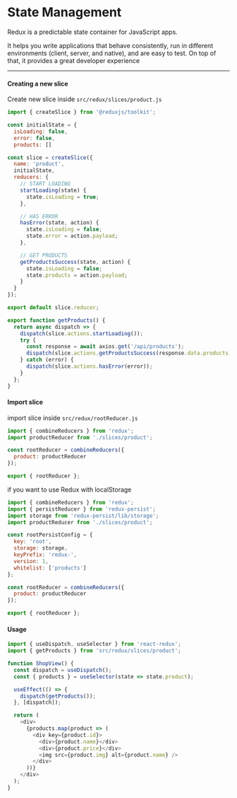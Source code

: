 # State Management

Redux is a predictable state container for JavaScript apps.

It helps you write applications that behave consistently, run in different environments (client, server, and native), and are easy to test. On top of that, it provides a great developer experience

---

#### Creating a new slice

Create new slice inside `src/redux/slices/product.js`

```js
import { createSlice } from '@reduxjs/toolkit';

const initialState = {
  isLoading: false,
  error: false,
  products: []

const slice = createSlice({
  name: 'product',
  initialState,
  reducers: {
    // START LOADING
    startLoading(state) {
      state.isLoading = true;
    },

    // HAS ERROR
    hasError(state, action) {
      state.isLoading = false;
      state.error = action.payload;
    },

    // GET PRODUCTS
    getProductsSuccess(state, action) {
      state.isLoading = false;
      state.products = action.payload;
    }
  }
});

export default slice.reducer;

export function getProducts() {
  return async dispatch => {
    dispatch(slice.actions.startLoading());
    try {
      const response = await axios.get('/api/products');
      dispatch(slice.actions.getProductsSuccess(response.data.products));
    } catch (error) {
      dispatch(slice.actions.hasError(error));
    }
  };
}

```

#### Import slice

import slice inside `src/redux/rootReducer.js`

```js
import { combineReducers } from 'redux';
import productReducer from './slices/product';

const rootReducer = combineReducers({
  product: productReducer
});

export { rootReducer };
```

if you want to use Redux with localStorage

```js
import { combineReducers } from 'redux';
import { persistReducer } from 'redux-persist';
import storage from 'redux-persist/lib/storage';
import productReducer from './slices/product';

const rootPersistConfig = {
  key: 'root',
  storage: storage,
  keyPrefix: 'redux-',
  version: 1,
  whitelist: ['products']
};

const rootReducer = combineReducers({
  product: productReducer
});

export { rootReducer };
```

#### Usage

```js
import { useDispatch, useSelector } from 'react-redux';
import { getProducts } from 'src/redux/slices/product';

function ShopView() {
  const dispatch = useDispatch();
  const { products } = useSelector(state => state.product);

  useEffect(() => {
    dispatch(getProducts());
  }, [dispatch]);

  return (
    <div>
      {products.map(product => (
        <div key={product.id}>
          <div>{product.name}</div>
          <div>{product.price}</div>
          <img src={product.img} alt={product.name} />
        </div>
      ))}
    </div>
  );
}
```
